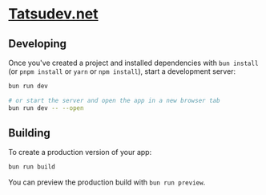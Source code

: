 # [Tatsudev.net](Tatsudev.net)

## Developing

Once you've created a project and installed dependencies with `bun install` (or `pnpm install` or `yarn` or `npm install`), start a development server:

```bash
bun run dev

# or start the server and open the app in a new browser tab
bun run dev -- --open
```

## Building

To create a production version of your app:

```bash
bun run build
```

You can preview the production build with `bun run preview`.
